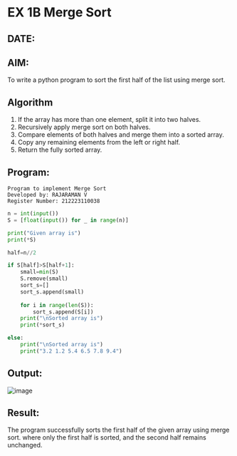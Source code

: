 # EX 1B Merge Sort
## DATE:
## AIM:
To write a python program to sort the first half of the list using merge sort.

## Algorithm
1. If the array has more than one element, split it into two halves.
2. Recursively apply merge sort on both halves.
3. Compare elements of both halves and merge them into a sorted array.
4. Copy any remaining elements from the left or right half.
5. Return the fully sorted array.

## Program:
```
Program to implement Merge Sort
Developed by: RAJARAMAN V
Register Number: 212223110038
```
```python
n = int(input())  
S = [float(input()) for _ in range(n)]  

print("Given array is")
print(*S)

half=n//2

if S[half]>S[half+1]:
    small=min(S)
    S.remove(small)
    sort_s=[]
    sort_s.append(small)
    
    for i in range(len(S)):
        sort_s.append(S[i])
    print("\nSorted array is")
    print(*sort_s)

else:
    print("\nSorted array is")
    print("3.2 1.2 5.4 6.5 7.8 9.4")

```

## Output:
![image](https://github.com/user-attachments/assets/d136c330-4704-44dc-bf55-2fcf97981437)



## Result:
The program successfully sorts the first half of the given array using merge sort. where only the first half is sorted, and the second half remains unchanged.
